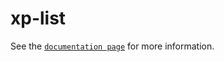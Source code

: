 # xp-list

See the [`documentation page`](http://www.expandjs.com/elements/xp-list) for more information.